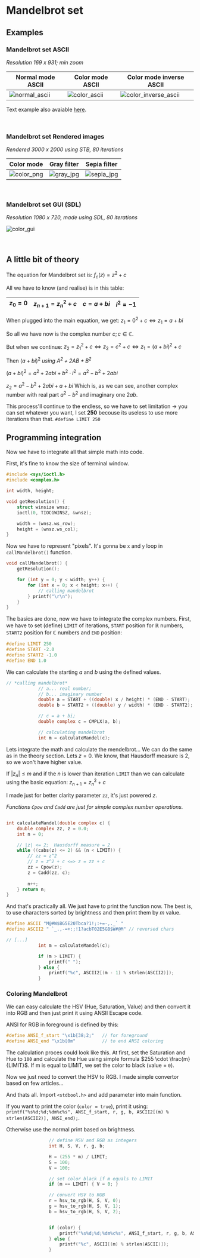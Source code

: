 Mandelbrot set
====

## Examples

### Mandelbrot set ASCII

*Resolution 169 x 931; min zoom*

| Normal mode ASCII | Color mode ASCII | Color mode inverse ASCII |
| --- | --- | --- |
| ![normal_ascii](examples/mandelbrot_ascii.png) | ![color_ascii](examples/mandelbrot_ascii_color.png) | ![color_inverse_ascii](examples/mandelbrot_ascii_color_inverse.png) |

Text example also avaiable [here](mandelbrot_ascii.txt).

<br>

### Mandelbrot set Rendered images

*Rendered 3000 x 2000 using STB, 80 iterations*

| Color mode | Gray filter | Sepia filter |
| --- | --- | --- |
| ![color_png](examples/color_80_iter.png) | ![gray_jpg](examples/gray_80_iter.jpg) | ![sepia_jpg](examples/sepia_80_iter.jpg) |

<br>

### Mandelbrot set GUI (SDL)
*Resolution 1080 x 720, made using SDL, 80 iterations*

![color_gui](examples/mandelbrot_gui_80_iter.gif)

<br>




## A little bit of theory 

The equation for Mandelbrot set is:  $f_{c}(z)=z^{2}+c$

All we have to know (and realise) is in this table:

| $z_0=0$ | $z_{n+1}=z_n^2+c$ | $c = a + bi$ | $i^2 = -1$
| --- | --- | --- | --- |

When plugged into the main equation, we get:
$z_1 = 0^2 + c \iff z_1 = a+bi$

So all we have now is the complex number $c; c \in \mathbb{C}$.

But when we continue:
$z_2 = z_1^2+c \iff z_2 = c^2+c \iff z_1 = (a+bi)^2 + c$

Then $(a + bi)^2$ *using $A^2 + 2AB + B^2$*

$(a+bi)^2 = a^2 + 2abi + b^2 \cdot i^2 = a^2 - b^2 + 2abi$

$z_2 = a^2 - b^2 + 2abi + a + bi$
Which is, as we can see, another complex number with real part $a^2 - b^2$ and imaginary one $2ab$.

This process'll continue to the endless, so we have to set limitation → you can set whatever you want, I set **250** becouse its useless to use more iterations than that. `#define LIMIT 250`


## Programming integration

Now we have to integrate all that simple math into code.

First, it's fine to know the size of terminal window.

```c
#include <sys/ioctl.h>
#include <complex.h>

int width, height;

void getResolution() {
    struct winsize wnsz;
    ioctl(0, TIOCGWINSZ, &wnsz);

    width = (wnsz.ws_row);
    height = (wnsz.ws_col);
}

```

Now we have to represent "pixels". It's gonna be `x` and `y` loop in `callMandelbrot()` function.

```c
void callMandelbrot() {
    getResolution();

    for (int y = 0; y < width; y++) {
        for (int x = 0; x < height; x++) {
            // calling mandelbrot 
        } printf("\r\n");
    }
}
```

The basics are done, now we have to integrate the complex numbers.
First, we have to set (define) `LIMIT` of iterations, `START` position for $\mathbb{R}$ numbers, `START2` position for $\mathbb{C}$ numbers and `END` position:

```c
#define LIMIT 250
#define START -2.0
#define START2 -1.0
#define END 1.0
```

We can calculate the starting $a$ and $b$ using the defined values.
```c
// *calling mandelbrot*
            // a... real number; 
            // b... imaginary number
            double a = START + ((double) x / height) * (END - START);
            double b = START2 + ((double) y / width) * (END - START2);

            // c = a + bi;
            double complex c = CMPLX(a, b);

            // calculating mandelbrot
            int m = calculateMandel(c);
```

Lets integrate the math and calculate the mendelbrot...
We can do the same as in the theory section. Lets $z=0$. We know, that Hausdorff measure is 2, so we won't have higher value.

If $|z_n| \leq m$ and if the $n$ is lower than iteration `LIMIT` than we can calculate using the basic equation: $z_{n+1}=z_n^2+c$

I made just for better clarity parameter `zz`, it's just powered $z$.

*Functions `Cpow` and `Cadd` are just for simple complex number operations.*

```c

int calculateMandel(double complex c) {
    double complex zz, z = 0.0;
    int n = 0;

    // |z| <= 2;  Hausdorff measure = 2
    while ((cabs(z) <= 2) && (n < LIMIT)) {
        // zz = z^2
        // z = z^2 + c <=> z = zz + c
        zz = Cpow(z);
        z = Cadd(zz, c);
        
        n++;
    } return n;
}

```

And that's practically all. We just have to print the function now.
The best is, to use characters sorted by brightness and then print them by $m$ value.

```c
#define ASCII "M@#W$BG5E20Tbca?1!;:+=-,._` "
#define ASCII2 " `_.,-=+:;!1?acbT02E5GB$W#@M" // reversed chars

// [...]
            int m = calculateMandel(c);

            if (m > LIMIT) {
                printf(" ");
            } else {
                printf("%c", ASCII2[(m - 1) % strlen(ASCII2)]);
            }

```

### Coloring Mandelbrot
We can easy calculate the HSV (Hue, Saturation, Value) and then convert it into RGB and then just print it using ANSII Escape code.

ANSI for RGB in foreground is defined by this:

```c
#define ANSI_f_start "\x1b[38;2;"   // for foreground
#define ANSI_end "\x1b[0m"          // to end ANSI coloring
```

The calculation proces could look like this. At first, set the Saturation and Hue to `100` and calculate the Hue using simple formula $255 \cdot \frac{m}{LIMIT}$. If m is equal to LIMIT, we set the color to black (value = `0`).

Now we just need to convert the HSV to RGB. I made simple convertor based on few articles...

And thats all. Import `<stdbool.h>` and add parameter into main function. 

If you want to print the color (`color = true`), print it using:
`printf("%s%d;%d;%dm%c%s", ANSI_f_start, r, g, b, ASCII2[(m) % strlen(ASCII2)], ANSI_end);`. 

Otherwise use the normal print based on brightness.

```c
                // define HSV and RGB as integers
                int H, S, V, r, g, b;

                H = (255 * m) / LIMIT;
                S = 100;
                V = 100;

                // set color black if m equals to LIMIT
                if (m == LIMIT) { V = 0; }

                // convert HSV to RGB
                r = hsv_to_rgb(H, S, V, 0);
                g = hsv_to_rgb(H, S, V, 1);
                b = hsv_to_rgb(H, S, V, 2);


                if (color) {
                    printf("%s%d;%d;%dm%c%s", ANSI_f_start, r, g, b, ASCII2[(m) % strlen(ASCII2)], ANSI_end);
                } else {
                    printf("%c", ASCII[(m) % strlen(ASCII)]);
                }
```